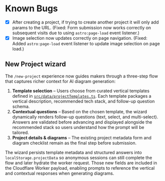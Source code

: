 # Known Bugs
- [x] After creating a project, if trying to create another project it will only add params to the URL. (Fixed: Form submission now works correctly on subsequent visits due to using `astro:page-load` event listener.)
- [x] Image selection now updates correctly on page navigation. (Fixed: Added `astro:page-load` event listener to update image selection on page load.)

## New Project wizard

The `/new-project` experience now guides makers through a three-step flow that captures richer context for AI diagram generation:

1. **Template selection** – Users choose from curated vertical templates defined in [`src/data/projectTemplates.ts`](./src/data/projectTemplates.ts). Each template packages a vertical description, recommended tech stack, and follow-up question schema.
2. **Contextual questions** – Based on the chosen template, the wizard dynamically renders follow-up questions (text, select, and multi-select). Answers are validated before advancing and displayed alongside the recommended stack so users understand how the prompt will be tailored.
3. **Project details & diagrams** – The existing project metadata form and diagram checklist remain as the final step before submission.

The wizard persists template metadata and structured answers into `localStorage.projectData` so anonymous sessions can still complete the flow and later hydrate the worker request. Those new fields are included in the Cloudflare Worker payload, enabling prompts to reference the vertical and contextual responses when generating diagrams.
